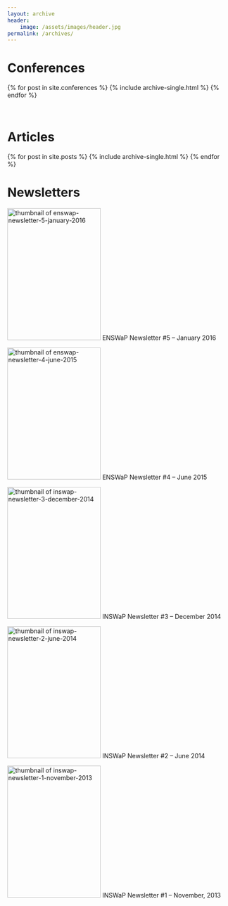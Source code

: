```yaml
---
layout: archive
header:
    image: /assets/images/header.jpg
permalink: /archives/
---
```


<h1>Conferences</h1>

{% for post in site.conferences %}
  {% include archive-single.html %}
{% endfor %}

<br>

<h1>Articles</h1>
{% for post in site.posts %}
  {% include archive-single.html %}
{% endfor %}

<br>

<h1>Newsletters</h1>

[<img class="size-medium" src="/wp-content/uploads/2016/10/ENSWaP-Newsletter-5-January-2016-pdf-212x300.jpg" alt="thumbnail of enswap-newsletter-5-january-2016" width="212" height="300" />](/wp-content/uploads/2016/10/ENSWaP-Newsletter-5-January-2016.pdf) ENSWaP Newsletter #5 &#8211; January 2016

[<img class="size-medium" src="/wp-content/uploads/2016/10/ENSWaP-Newsletter-4-June-2015-pdf-212x300.jpg" alt="thumbnail of enswap-newsletter-4-june-2015" width="212" height="300" />](/wp-content/uploads/2016/10/ENSWaP-Newsletter-4-June-2015.pdf) ENSWaP Newsletter #4 &#8211; June 2015

[<img class="size-medium" src="/wp-content/uploads/2016/10/INSWaP-Newsletter-3-December-2014-pdf-212x300.jpg" alt="thumbnail of inswap-newsletter-3-december-2014" width="212" height="300" srcset="/wp-content/uploads/2016/10/INSWaP-Newsletter-3-December-2014-pdf-212x300.jpg 212w, /wp-content/uploads/2016/10/INSWaP-Newsletter-3-December-2014-pdf.jpg 724w" sizes="(max-width: 212px) 100vw, 212px" />](/wp-content/uploads/2016/10/INSWaP-Newsletter-3-December-2014.pdf) INSWaP Newsletter #3 &#8211; December 2014

[<img class="size-medium" src="/wp-content/uploads/2016/10/INSWaP-Newsletter-2-June-2014-pdf-212x300.jpg" alt="thumbnail of inswap-newsletter-2-june-2014" width="212" height="300" srcset="/wp-content/uploads/2016/10/INSWaP-Newsletter-2-June-2014-pdf-212x300.jpg 212w, /wp-content/uploads/2016/10/INSWaP-Newsletter-2-June-2014-pdf.jpg 724w" sizes="(max-width: 212px) 100vw, 212px" />](/wp-content/uploads/2016/10/INSWaP-Newsletter-2-June-2014.pdf) INSWaP Newsletter #2 &#8211; June 2014

[<img class="size-medium" src="/wp-content/uploads/2016/10/INSWaP-Newsletter-1-November-2013-pdf-212x300.jpg" alt="thumbnail of inswap-newsletter-1-november-2013" width="212" height="300" srcset="/wp-content/uploads/2016/10/INSWaP-Newsletter-1-November-2013-pdf-212x300.jpg 212w, /wp-content/uploads/2016/10/INSWaP-Newsletter-1-November-2013-pdf.jpg 724w" sizes="(max-width: 212px) 100vw, 212px" />](/wp-content/uploads/2016/10/INSWaP-Newsletter-1-November-2013.pdf) INSWaP Newsletter #1 &#8211; November, 2013


